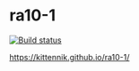 # ra10-1
[![Build status](https://ci.appveyor.com/api/projects/status/vr9semoldn9n7xaa?svg=true)](https://ci.appveyor.com/project/Kittennik65959/ra10-1)

https://kittennik.github.io/ra10-1/
